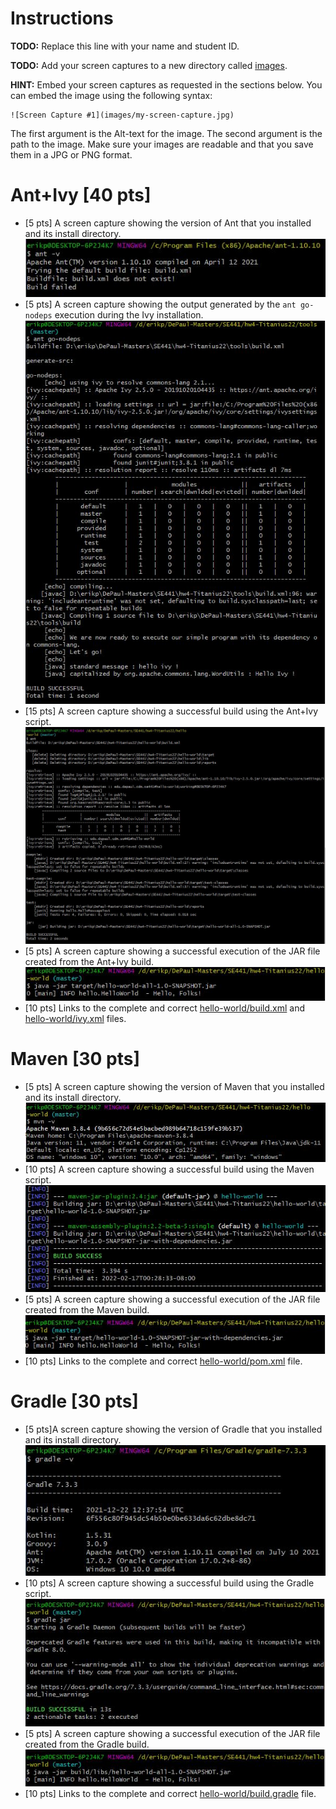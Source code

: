 # Instructions
**TODO:** Replace this line with your name and student ID.

**TODO:** Add your screen captures to a new directory called [images](images).

**HINT:** Embed your screen captures as requested in the sections below. You can embed the image using the following syntax:

```
![Screen Capture #1](images/my-screen-capture.jpg)
```

The first argument is the Alt-text for the image. The second argument is the path to the image. Make sure your images are readable and that you save them in a JPG or PNG format.

# Ant+Ivy [40 pts]
- [5 pts] A screen capture showing the version of Ant that you installed and its install directory.
![ant #1](images/ant1.JPG)
- [5 pts] A screen capture showing the output generated by the `ant go-nodeps` execution during the Ivy installation.
![ant #2](images/ant2.JPG)
- [15 pts] A screen capture showing a successful build using the Ant+Ivy script.
![ant #3](images/ant3.JPG)
- [5 pts] A screen capture showing a successful execution of the JAR file created from the Ant+Ivy build.
![ant #4](images/ant4.JPG)
- [10 pts] Links to the complete and correct [hello-world/build.xml](hello-world/build.xml) and [hello-world/ivy.xml](hello-world/ivy.xml) files.

# Maven [30 pts]
- [5 pts] A screen capture showing the version of Maven that you installed and its install directory.
![maven #1](images/maven1.JPG)
- [10 pts] A screen capture showing a successful build using the Maven script.
![maven #2](images/maven2.JPG)
- [5 pts] A screen capture showing a successful execution of the JAR file created from the Maven build.
![maven #3](images/maven3.JPG)
- [10 pts] Links to the complete and correct [hello-world/pom.xml](hello-world/pom.xml) file.

# Gradle [30 pts]
- [5 pts]A screen capture showing the version of Gradle that you installed and its install directory.
![gradle #1](images/gradle1.JPG)
- [10 pts] A screen capture showing a successful build using the Gradle script.
![gradle #2](images/gradle2.JPG)
- [5 pts] A screen capture showing a successful execution of the JAR file created from the Gradle build.
![gradle #3](images/gradle3.JPG)
- [10 pts] Links to the complete and correct [hello-world/build.gradle](hello-world/build.gradle) file.
